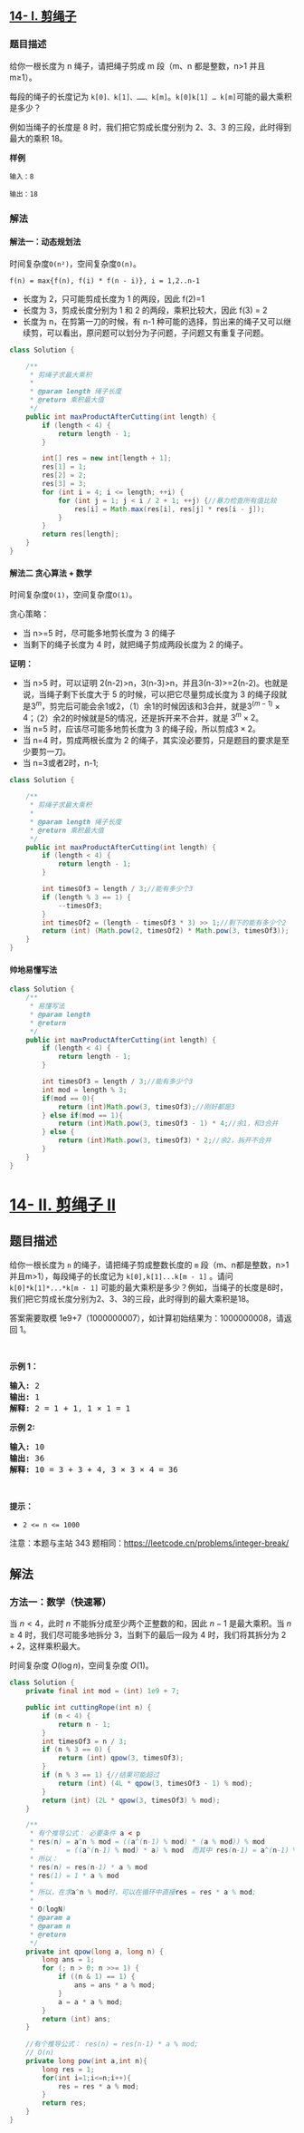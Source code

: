 ## [14- I. 剪绳子](https://leetcode.cn/problems/jian-sheng-zi-lcof/)


### 题目描述

给你一根长度为 n 绳子，请把绳子剪成 m 段（m、n 都是整数，n>1 并且 m≥1）。

每段的绳子的长度记为 `k[0]、k[1]、……、k[m]`。`k[0]k[1] … k[m]`可能的最大乘积是多少？

例如当绳子的长度是 8 时，我们把它剪成长度分别为 2、3、3 的三段，此时得到最大的乘积 18。

**样例**

```
输入：8

输出：18
```

### 解法

#### 解法一：动态规划法

时间复杂度`O(n²)`，空间复杂度`O(n)`。

```
f(n) = max{f(n), f(i) * f(n - i)}, i = 1,2..n-1
```

- 长度为 2，只可能剪成长度为 1 的两段，因此 f(2)=1
- 长度为 3，剪成长度分别为 1 和 2 的两段，乘积比较大，因此 f(3) = 2
- 长度为 n，在剪第一刀的时候，有 n-1 种可能的选择，剪出来的绳子又可以继续剪，可以看出，原问题可以划分为子问题，子问题又有重复子问题。

```java
class Solution {

    /**
     * 剪绳子求最大乘积
     *
     * @param length 绳子长度
     * @return 乘积最大值
     */
    public int maxProductAfterCutting(int length) {
        if (length < 4) {
            return length - 1;
        }

        int[] res = new int[length + 1];
        res[1] = 1;
        res[2] = 2;
        res[3] = 3;
        for (int i = 4; i <= length; ++i) {
            for (int j = 1; j < i / 2 + 1; ++j) {//暴力检查所有值比较
                res[i] = Math.max(res[i], res[j] * res[i - j]);
            }
        }
        return res[length];
    }
}
```

#### 解法二 贪心算法 + 数学

时间复杂度`O(1)`，空间复杂度`O(1)`。

贪心策略：

- 当 n>=5 时，尽可能多地剪长度为 3 的绳子
- 当剩下的绳子长度为 4 时，就把绳子剪成两段长度为 2 的绳子。

**证明：**

- 当 n>5 时，可以证明 2(n-2)>n，3(n-3)>n，并且3(n-3)>=2(n-2)。也就是说，当绳子剩下长度大于 5 的时候，可以把它尽量剪成长度为 3 的绳子段就是$3^m$，剪完后可能会余1或2，（1）余1的时候因该和3合并，就是$3^{(m-1)} \times 4$；（2）余2的时候就是5的情况，还是拆开来不合并，就是 $3^m \times 2$。
- 当 n=5 时，应该尽可能多地剪长度为 3 的绳子段，所以剪成$3 \times 2$。
- 当 n=4 时，剪成两根长度为 2 的绳子，其实没必要剪，只是题目的要求是至少要剪一刀。
- 当 n=3或者2时，n-1;

```java
class Solution {

    /**
     * 剪绳子求最大乘积
     *
     * @param length 绳子长度
     * @return 乘积最大值
     */
    public int maxProductAfterCutting(int length) {
        if (length < 4) {
            return length - 1;
        }

        int timesOf3 = length / 3;//能有多少个3
        if (length % 3 == 1) {
            --timesOf3;
        }
        int timesOf2 = (length - timesOf3 * 3) >> 1;//剩下的能有多少个2
        return (int) (Math.pow(2, timesOf2) * Math.pow(3, timesOf3));
    }
}
```

#### 帅地易懂写法
```java
class Solution {
    /**
     * 易懂写法
     * @param length
     * @return
     */
    public int maxProductAfterCutting(int length) {
        if (length < 4) {
            return length - 1;
        }

        int timesOf3 = length / 3;//能有多少个3
        int mod = length % 3;
        if(mod == 0){
            return (int)Math.pow(3, timesOf3);//刚好都是3
        } else if(mod == 1){
            return (int)Math.pow(3, timesOf3 - 1) * 4;//余1，和3合并
        } else {
            return (int)Math.pow(3, timesOf3) * 2;//余2，拆开不合并
        }
    }
}
```

# [14- II. 剪绳子 II](https://leetcode.cn/problems/jian-sheng-zi-ii-lcof/)

## 题目描述

<!-- description:start -->

<p>给你一根长度为 <code>n</code> 的绳子，请把绳子剪成整数长度的 <code>m</code>&nbsp;段（m、n都是整数，n&gt;1并且m&gt;1），每段绳子的长度记为 <code>k[0],k[1]...k[m - 1]</code> 。请问 <code>k[0]*k[1]*...*k[m - 1]</code> 可能的最大乘积是多少？例如，当绳子的长度是8时，我们把它剪成长度分别为2、3、3的三段，此时得到的最大乘积是18。</p>

<p>答案需要取模 1e9+7（1000000007），如计算初始结果为：1000000008，请返回 1。</p>

<p>&nbsp;</p>

<p><strong>示例 1：</strong></p>

<pre><strong>输入: </strong>2
<strong>输出: </strong>1
<strong>解释: </strong>2 = 1 + 1, 1 &times; 1 = 1</pre>

<p><strong>示例&nbsp;2:</strong></p>

<pre><strong>输入: </strong>10
<strong>输出: </strong>36
<strong>解释: </strong>10 = 3 + 3 + 4, 3 &times;&nbsp;3 &times;&nbsp;4 = 36</pre>

<p>&nbsp;</p>

<p><strong>提示：</strong></p>

<ul>
	<li><code>2 &lt;= n &lt;= 1000</code></li>
</ul>

<p>注意：本题与主站 343 题相同：<a href="https://leetcode.cn/problems/integer-break/">https://leetcode.cn/problems/integer-break/</a></p>

<!-- description:end -->

## 解法

<!-- solution:start -->

### 方法一：数学（快速幂）

当 $n \lt 4$，此时 $n$ 不能拆分成至少两个正整数的和，因此 $n - 1$ 是最大乘积。当 $n \ge 4$ 时，我们尽可能多地拆分 $3$，当剩下的最后一段为 $4$ 时，我们将其拆分为 $2 + 2$，这样乘积最大。

时间复杂度 $O(\log n)$，空间复杂度 $O(1)$。

```java
class Solution {
    private final int mod = (int) 1e9 + 7;

    public int cuttingRope(int n) {
        if (n < 4) {
            return n - 1;
        }
        int timesOf3 = n / 3;
        if (n % 3 == 0) {
            return (int) qpow(3, timesOf3);
        }
        if (n % 3 == 1) {//结果可能超过
            return (int) (4L * qpow(3, timesOf3 - 1) % mod);
        }
        return (int) (2L * qpow(3, timesOf3) % mod);
    }

    /**
     * 有个推导公式： 必要条件 a < p
     * res(n) = a^n % mod = ((a^(n-1) % mod) * (a % mod)) % mod
     *        = ((a^(n-1) % mod) * a) % mod  而其中 res(n-1) = a^(n-1) % mod
     * 所以：
     * res(n) = res(n-1) * a % mod
     * res(1) = 1 * a % mod
     * 
     * 所以，在求a^n % mod时，可以在循环中直接res = res * a % mod;
     * 
     * O(logN)
     * @param a
     * @param n
     * @return
     */
    private int qpow(long a, long n) {
        long ans = 1;
        for (; n > 0; n >>= 1) {
            if ((n & 1) == 1) {
                ans = ans * a % mod;
            }
            a = a * a % mod;
        }
        return (int) ans;
    }
    
    //有个推导公式： res(n) = res(n-1) * a % mod;
    // O(n)
    private long pow(int a,int n){
        long res = 1;
        for(int i=1;i<=n;i++){
            res = res * a % mod;
        }
        return res;
    }
}
```